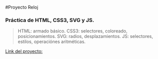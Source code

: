 #Proyecto Reloj

### Práctica de HTML, CSS3, SVG y JS. 

> HTML: armado básico.
CSS3: selectores, coloreado, posicionamientos.
SVG: radios, desplazamientos.
JS: selectores, estilos, operaciónes aritméticas. 


[Link del proyecto:](https://reloj-funcional.netlify.app/)
